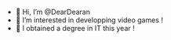 - 👋 Hi, I’m @DearDearan
- 👀 I’m interested in developping video games !
- 🌱 I obtained a degree in IT this year !


<!---
DearDearan/DearDearan is a ✨ special ✨ repository because its `README.md` (this file) appears on your GitHub profile.
You can click the Preview link to take a look at your changes.
--->
